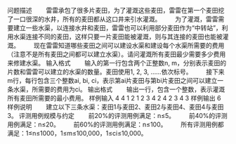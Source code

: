 问题描述
　　雷雷承包了很多片麦田，为了灌溉这些麦田，雷雷在第一个麦田挖了一口很深的水井，所有的麦田都从这口井来引水灌溉。
　　为了灌溉，雷雷需要建立一些水渠，以连接水井和麦田，雷雷也可以利用部分麦田作为“中转站”，利用水渠连接不同的麦田，这样只要一片麦田能被灌溉，则与其连接的麦田也能被灌溉。
　　现在雷雷知道哪些麦田之间可以建设水渠和建设每个水渠所需要的费用（注意不是所有麦田之间都可以建立水渠）。请问灌溉所有麦田最少需要多少费用来修建水渠。
输入格式
　　输入的第一行包含两个正整数n, m，分别表示麦田的片数和雷雷可以建立的水渠的数量。麦田使用1, 2, 3, ……依次标号。
　　接下来m行，每行包含三个整数ai, bi, ci，表示第ai片麦田与第bi片麦田之间可以建立一条水渠，所需要的费用为ci。
输出格式
　　输出一行，包含一个整数，表示灌溉所有麦田所需要的最小费用。
样例输入
4 4
1 2 1
2 3 4
2 4 2
3 4 3
样例输出
6
样例说明
　　建立以下三条水渠：麦田1与麦田2、麦田2与麦田4、麦田4与麦田3。
评测用例规模与约定
　　前20%的评测用例满足：n≤5。
　　前40%的评测用例满足：n≤20。
　　前60%的评测用例满足：n≤100。
　　所有评测用例都满足：1≤n≤1000，1≤m≤100,000，1≤ci≤10,000。